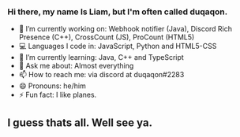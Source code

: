 ### Hi there, my name Is Liam, but I'm often called duqaqon.

- 🔭 I’m currently working on: Webhook notifier (Java), Discord Rich Presence (C++), CrossCount (JS), ProCount (HTML5)
- 💻 Languages I code in: JavaScript, Python and HTML5-CSS
- 🌱 I’m currently learning: Java, C++ and TypeScript
- 💬 Ask me about: Almost everything
- 📫 How to reach me: via discord at duqaqon#2283
- 😄 Pronouns: he/him
- ⚡ Fun fact: I like planes.

## I guess thats all. Well see ya.
